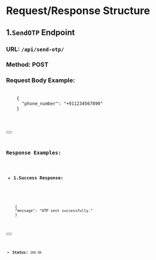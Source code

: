 # Request/Response Structure

## 1.`SendOTP` Endpoint
### URL: `/api/send-otp/`
### Method: POST

### Request Body Example:
<pre>
  <code id="clone-command">
    {
      "phone_number": "+911234567890"
    }
</pre>
<button onclick="copyToClipboard('#clone-command')"></button>

### Response Examples:
- **1.Success Response:**
<pre>
  <code id="clone-command">
    {
    "message": "OTP sent successfully."
    }
</pre>
<button onclick="copyToClipboard('#clone-command')"></button>
- **Status:** `200 OK`
